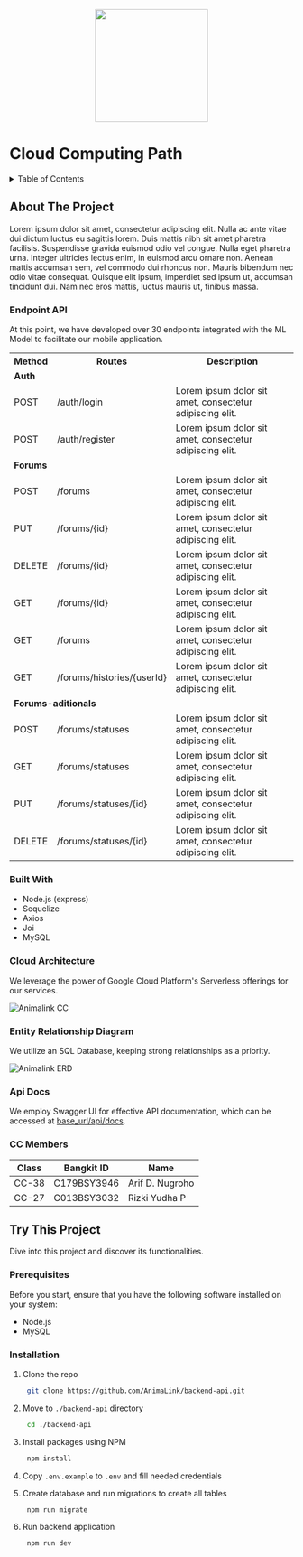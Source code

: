 <p align="center">
    <img src="https://github.com/AnimaLink/Machine-Learning-app/assets/91884661/71e483f7-e112-4151-9f30-97c96faac61c"  width="200" height="200">
</p>

# Cloud Computing Path

<details>
  <summary>Table of Contents</summary>
  <ol>
    <li>
      <a href="#about-the-project">About The Project</a>
      <ul>
        <li><a href="#endpoint-api">Endpoint API</a></li>
        <li><a href="#built-with">Built With</a></li>
        <li><a href="#cloud-architecture">Cloud Architecture</a></li>
        <li><a href="#entity-relationship-diagram">Entity Relationship Diagram</a></li>
        <li><a href="#api-docs">API Docs</a></li>
        <li><a href="#cc-members">CC Members</a></li>
      </ul>
    </li>
    <li>
      <a href="#try-this-project">Try This Project</a>
      <ul>
        <li><a href="#prerequisites">Prerequisites</a></li>
        <li><a href="#installation">Installation</a></li>
      </ul>
    </li>
  </ol>
</details>

## About The Project
Lorem ipsum dolor sit amet, consectetur adipiscing elit. Nulla ac ante vitae dui dictum luctus eu sagittis lorem. Duis mattis nibh sit amet pharetra facilisis. Suspendisse gravida euismod odio vel congue. Nulla eget pharetra urna. Integer ultricies lectus enim, in euismod arcu ornare non. Aenean mattis accumsan sem, vel commodo dui rhoncus non. Mauris bibendum nec odio vitae consequat. Quisque elit ipsum, imperdiet sed ipsum ut, accumsan tincidunt dui. Nam nec eros mattis, luctus mauris ut, finibus massa.

### Endpoint API
At this point, we have developed over 30 endpoints integrated with the ML Model to facilitate our mobile application.

<table width="100%">
    <tr>
        <th>Method</th>
        <th>Routes</th>
        <th>Description</th>
    </tr>
    <tr>
        <td colspan="3"><b>Auth</b></td>
    </tr>
     <tr>
        <td>POST</td>
        <td>/auth/login</td>
        <td>Lorem ipsum dolor sit amet, consectetur adipiscing elit.</td>
    </tr>
     <tr>
        <td>POST</td>
        <td>/auth/register</td>
        <td>Lorem ipsum dolor sit amet, consectetur adipiscing elit.</td>
    </tr>
     <tr>
        <td colspan="3"><b>Forums</b></td>
    </tr>
    <tr>
        <td>POST</td>
        <td>/forums</td>
        <td>Lorem ipsum dolor sit amet, consectetur adipiscing elit.</td>
    </tr>
     <tr>
        <td>PUT</td>
        <td>/forums/{id}</td>
        <td>Lorem ipsum dolor sit amet, consectetur adipiscing elit.</td>
    </tr>
    <tr>
        <td>DELETE</td>
        <td>/forums/{id}</td>
        <td>Lorem ipsum dolor sit amet, consectetur adipiscing elit.</td>
    </tr>
    <tr>
        <td>GET</td>
        <td>/forums/{id}</td>
        <td>Lorem ipsum dolor sit amet, consectetur adipiscing elit.</td>
    </tr>
    <tr>
        <td>GET</td>
        <td>/forums</td>
        <td>Lorem ipsum dolor sit amet, consectetur adipiscing elit.</td>
    </tr>
     <tr>
        <td>GET</td>
        <td>/forums/histories/{userId}</td>
        <td>Lorem ipsum dolor sit amet, consectetur adipiscing elit.</td>
    </tr>
     <tr>
        <td colspan="3"><b>Forums-aditionals</b></td>
    </tr>
    <tr>
        <td>POST</td>
        <td>/forums/statuses</td>
        <td>Lorem ipsum dolor sit amet, consectetur adipiscing elit.</td>
    </tr>
     <tr>
        <td>GET</td>
        <td>/forums/statuses</td>
        <td>Lorem ipsum dolor sit amet, consectetur adipiscing elit.</td>
    </tr>
    <tr>
        <td>PUT</td>
        <td>/forums/statuses/{id}</td>
        <td>Lorem ipsum dolor sit amet, consectetur adipiscing elit.</td>
    </tr>
    <tr>
        <td>DELETE</td>
        <td>/forums/statuses/{id}</td>
        <td>Lorem ipsum dolor sit amet, consectetur adipiscing elit.</td>
    </tr>
    
</table>

### Built With

- Node.js (express)
- Sequelize
- Axios
- Joi
- MySQL

### Cloud Architecture
We leverage the power of Google Cloud Platform's Serverless offerings for our services.

![Animalink CC](https://i.ibb.co/3fgWvw1/animalink-cloud-drawio-1.png)

### Entity Relationship Diagram 
We utilize an SQL Database, keeping strong relationships as a priority.

![Animalink ERD](https://i.ibb.co/tmqzCJ3/Screenshot-2023-12-21-093819.png)

### Api Docs 
We employ Swagger UI for effective API documentation, which can be accessed at <a href="#">base_url/api/docs</a>.

### CC Members 
|Class|Bangkit ID|Name|
|-----|----------|----|
|CC-38|C179BSY3946|Arif D. Nugroho|
|CC-27|C013BSY3032|Rizki Yudha P|

## Try This Project
Dive into this project and discover its functionalities.

### Prerequisites
Before you start, ensure that you have the following software installed on your system:
- Node.js
- MySQL

### Installation
1. Clone the repo
   
   ```sh
    git clone https://github.com/AnimaLink/backend-api.git
   ```
2. Move to `./backend-api` directory

   ```sh
    cd ./backend-api
   ```
   
3. Install packages using NPM

   ```sh
    npm install 
   ```

4. Copy `.env.example` to `.env` and fill needed credentials

5. Create database and run migrations to create all tables

   ```sh
    npm run migrate 
   ```

5. Run backend application

   ```sh
    npm run dev 
   ```
